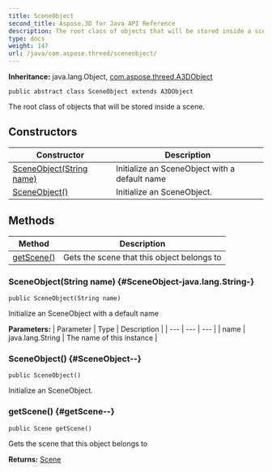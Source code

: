 ```yaml
---
title: SceneObject
second_title: Aspose.3D for Java API Reference
description: The root class of objects that will be stored inside a scene.
type: docs
weight: 147
url: /java/com.aspose.threed/sceneobject/
---
```


**Inheritance:**
java.lang.Object, [com.aspose.threed.A3DObject](../../com.aspose.threed/a3dobject)
```
public abstract class SceneObject extends A3DObject
```

The root class of objects that will be stored inside a scene.
## Constructors

| Constructor | Description |
| --- | --- |
| [SceneObject(String name)](#SceneObject-java.lang.String-) | Initialize an SceneObject with a default name |
| [SceneObject()](#SceneObject--) | Initialize an SceneObject. |
## Methods

| Method | Description |
| --- | --- |
| [getScene()](#getScene--) | Gets the scene that this object belongs to |
### SceneObject(String name) {#SceneObject-java.lang.String-}
```
public SceneObject(String name)
```


Initialize an SceneObject with a default name

**Parameters:**
| Parameter | Type | Description |
| --- | --- | --- |
| name | java.lang.String | The name of this instance |

### SceneObject() {#SceneObject--}
```
public SceneObject()
```


Initialize an SceneObject.

### getScene() {#getScene--}
```
public Scene getScene()
```


Gets the scene that this object belongs to

**Returns:**
[Scene](../../com.aspose.threed/scene)
